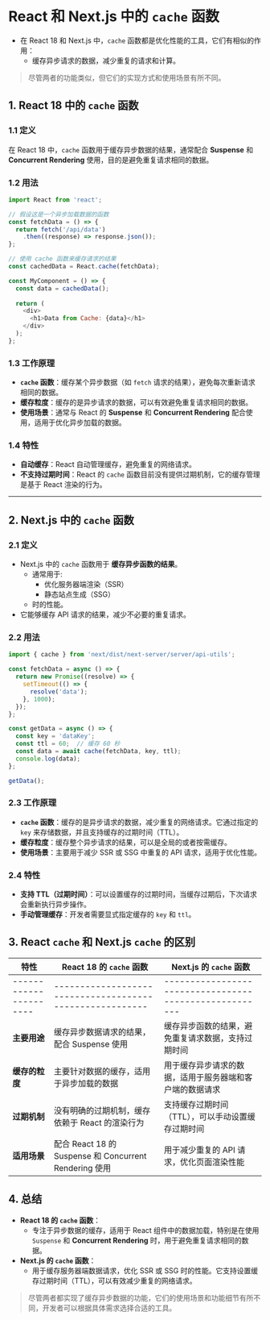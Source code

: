 # React 和 Next.js 中的 `cache` 函数

- 在 React 18 和 Next.js 中，`cache` 函数都是优化性能的工具，它们有相似的作用：
  - 缓存异步请求的数据，减少重复的请求和计算。

> 尽管两者的功能类似，但它们的实现方式和使用场景有所不同。

## 1. React 18 中的 `cache` 函数

### 1.1 定义

在 React 18 中，`cache` 函数用于缓存异步数据的结果，通常配合 **Suspense** 和 **Concurrent Rendering** 使用，目的是避免重复请求相同的数据。

### 1.2 用法

```javascript
import React from 'react';

// 假设这是一个异步加载数据的函数
const fetchData = () => {
  return fetch('/api/data')
    .then((response) => response.json());
};

// 使用 cache 函数来缓存请求的结果
const cachedData = React.cache(fetchData);

const MyComponent = () => {
  const data = cachedData();
  
  return (
    <div>
      <h1>Data from Cache: {data}</h1>
    </div>
  );
};
```

### 1.3 工作原理

- **`cache` 函数**：缓存某个异步数据（如 `fetch` 请求的结果），避免每次重新请求相同的数据。
- **缓存粒度**：缓存的是异步请求的数据，可以有效避免重复请求相同的数据。
- **使用场景**：通常与 React 的 **Suspense** 和 **Concurrent Rendering** 配合使用，适用于优化异步加载的数据。

### 1.4 特性

- **自动缓存**：React 自动管理缓存，避免重复的网络请求。
- **不支持过期时间**：React 的 `cache` 函数目前没有提供过期机制，它的缓存管理是基于 React 渲染的行为。

---

## 2. Next.js 中的 `cache` 函数

### 2.1 定义

- Next.js 中的 `cache` 函数用于 **缓存异步函数的结果**。
  - 通常用于:
    - 优化服务器端渲染（SSR）
    - 静态站点生成（SSG）
  - 时的性能。
- 它能够缓存 API 请求的结果，减少不必要的重复请求。

### 2.2 用法

```typescript
import { cache } from 'next/dist/next-server/server/api-utils';

const fetchData = async () => {
  return new Promise((resolve) => {
    setTimeout(() => {
      resolve('data');
    }, 1000);
  });
};

const getData = async () => {
  const key = 'dataKey';
  const ttl = 60;  // 缓存 60 秒
  const data = await cache(fetchData, key, ttl);
  console.log(data);
};

getData();
```

### 2.3 工作原理

- **`cache` 函数**：缓存的是异步请求的数据，减少重复的网络请求。它通过指定的 `key` 来存储数据，并且支持缓存的过期时间（TTL）。
- **缓存粒度**：缓存整个异步请求的结果，可以是全局的或者按需缓存。
- **使用场景**：主要用于减少 SSR 或 SSG 中重复的 API 请求，适用于优化性能。

### 2.4 特性

- **支持 TTL（过期时间）**：可以设置缓存的过期时间，当缓存过期后，下次请求会重新执行异步操作。
- **手动管理缓存**：开发者需要显式指定缓存的 `key` 和 `ttl`。

## 3. React `cache` 和 Next.js `cache` 的区别

| **特性**             | React 18 的 `cache` 函数                                | Next.js 的 `cache` 函数                               |
|----------------------|--------------------------------------------------------|------------------------------------------------------|
|----------------------|--------------------------------------------------------|------------------------------------------------------|
| **主要用途**          | 缓存异步数据请求的结果，配合 Suspense 使用                  | 缓存异步函数的结果，避免重复请求数据，支持过期时间           |
| **缓存的粒度**        | 主要针对数据的缓存，适用于异步加载的数据                      | 用于缓存异步请求的数据，适用于服务器端和客户端的数据请求      |
| **过期机制**          | 没有明确的过期机制，缓存依赖于 React 的渲染行为               | 支持缓存过期时间（TTL），可以手动设置缓存过期时间            |
| **适用场景**          | 配合 React 18 的 Suspense 和 Concurrent Rendering 使用   | 用于减少重复的 API 请求，优化页面渲染性能                  |

## 4. 总结

- **React 18 的 `cache` 函数**：
  - 专注于异步数据的缓存，适用于 React 组件中的数据加载，特别是在使用 `Suspense` 和 **Concurrent Rendering** 时，用于避免重复请求相同的数据。
- **Next.js 的 `cache` 函数**：
  - 用于缓存服务器端数据请求，优化 SSR 或 SSG 时的性能。它支持设置缓存过期时间（TTL），可以有效减少重复的网络请求。

> 尽管两者都实现了缓存异步数据的功能，它们的使用场景和功能细节有所不同，开发者可以根据具体需求选择合适的工具。
